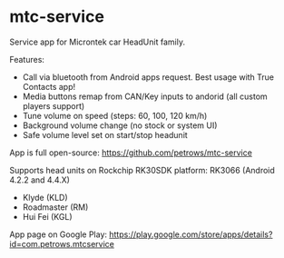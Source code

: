 mtc-service
===========

Service app for Microntek car HeadUnit family.

Features:
 - Call via bluetooth from Android apps request. Best usage with True Contacts app!
 - Media buttons remap from CAN/Key inputs to andorid (all custom players support)
 - Tune volume on speed (steps: 60, 100, 120 km/h)
 - Background volume change (no stock or system UI)
 - Safe volume level set on start/stop headunit

App is full open-source: https://github.com/petrows/mtc-service

Supports head units on Rockchip RK30SDK platform: RK3066 (Android 4.2.2 and 4.4.X)
 - Klyde (KLD)
 - Roadmaster (RM)
 - Hui Fei (KGL)
 
App page on Google Play: https://play.google.com/store/apps/details?id=com.petrows.mtcservice
